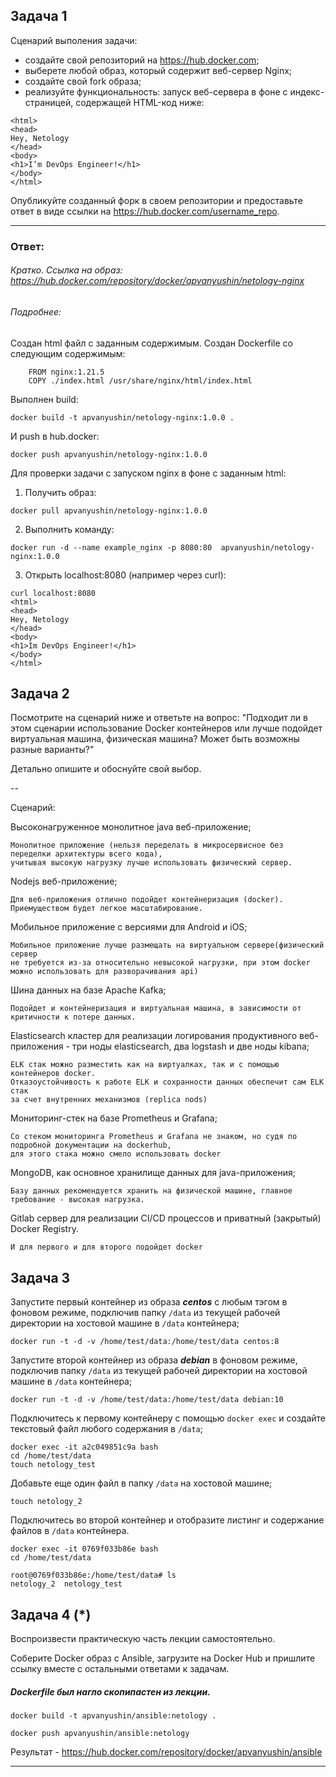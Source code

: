 ## Задача 1

Сценарий выполения задачи:

- создайте свой репозиторий на https://hub.docker.com;
- выберете любой образ, который содержит веб-сервер Nginx;
- создайте свой fork образа;
- реализуйте функциональность:
запуск веб-сервера в фоне с индекс-страницей, содержащей HTML-код ниже:
```
<html>
<head>
Hey, Netology
</head>
<body>
<h1>I’m DevOps Engineer!</h1>
</body>
</html>
```
Опубликуйте созданный форк в своем репозитории и предоставьте ответ в виде ссылки на https://hub.docker.com/username_repo.
*** 
### Ответ:
###### Кратко. Ссылка на образ: https://hub.docker.com/repository/docker/apvanyushin/netology-nginx

###### Подробнее:
Создан html файл с заданным содержимым.
Создан Dockerfile со следующим содержимым:
```
    FROM nginx:1.21.5
    COPY ./index.html /usr/share/nginx/html/index.html
```
Выполнен build:
```
docker build -t apvanyushin/netology-nginx:1.0.0 .
```
И push в hub.docker:
```
docker push apvanyushin/netology-nginx:1.0.0
```
Для проверки задачи с запуском nginx в фоне с заданным html:
1. Получить образ:
```
docker pull apvanyushin/netology-nginx:1.0.0
```
2. Выполнить команду:
```
docker run -d --name example_nginx -p 8080:80  apvanyushin/netology-nginx:1.0.0
```
3. Открыть localhost:8080 (например через curl):
```
curl localhost:8080
<html>
<head>
Hey, Netology
</head>
<body>
<h1>Im DevOps Engineer!</h1>
</body>
</html>
```



## Задача 2

Посмотрите на сценарий ниже и ответьте на вопрос:
"Подходит ли в этом сценарии использование Docker контейнеров или лучше подойдет виртуальная машина, физическая машина? Может быть возможны разные варианты?"

Детально опишите и обоснуйте свой выбор.

--

Сценарий:

Высоконагруженное монолитное java веб-приложение;
    
    Монолитное приложение (нельзя переделать в микросервисное без переделки архитектуры всего кода), 
    учитывая высокую нагрузку лучше использовать физический сервер. 
    
Nodejs веб-приложение;

    Для веб-приложения отлично подойдет контейнеризация (docker). Приемуществом будет легкое масштабирование. 
Мобильное приложение c версиями для Android и iOS;
    
    Мобильное приложение лучше размещать на виртуальном сервере(физический сервер 
    не требуется из-за относительно невысокой нагрузки, при этом docker можно использовать для разворачивания api) 
Шина данных на базе Apache Kafka;

    Подойдет и контейнеризация и виртуальная машина, в зависимости от критичности к потере данных. 

Elasticsearch кластер для реализации логирования продуктивного веб-приложения - три ноды elasticsearch, два logstash и две ноды kibana;

    ELK стак можно разместить как на виртуалках, так и с помощью контейнеров docker. 
    Отказоустойчивость к работе ELK и сохранности данных обеспечит сам ELK стак 
    за счет внутренних механизмов (replica nods)
Мониторинг-стек на базе Prometheus и Grafana;

    Со стеком мониторинга Prometheus и Grafana не знаком, но судя по подробной документации на dockerhub,
    для этого стака можно смело использовать docker
    
    

MongoDB, как основное хранилище данных для java-приложения;

    Базу данных рекомендуется хранить на физической машине, главное требование - высокая нагрузка.
Gitlab сервер для реализации CI/CD процессов и приватный (закрытый) Docker Registry.

    И для первого и для второго подойдет docker

## Задача 3

Запустите первый контейнер из образа ***centos*** c любым тэгом в фоновом режиме, подключив папку ```/data``` из текущей рабочей директории на хостовой машине в ```/data``` контейнера;

    docker run -t -d -v /home/test/data:/home/test/data centos:8

Запустите второй контейнер из образа ***debian*** в фоновом режиме, подключив папку ```/data``` из текущей рабочей директории на хостовой машине в ```/data``` контейнера;

    docker run -t -d -v /home/test/data:/home/test/data debian:10
Подключитесь к первому контейнеру с помощью ```docker exec``` и создайте текстовый файл любого содержания в ```/data```;

    docker exec -it a2c049851c9a bash
    cd /home/test/data
    touch netology_test
Добавьте еще один файл в папку ```/data``` на хостовой машине;

    touch netology_2
Подключитесь во второй контейнер и отобразите листинг и содержание файлов в ```/data``` контейнера.
     
    docker exec -it 0769f033b86e bash
    cd /home/test/data
    
    root@0769f033b86e:/home/test/data# ls
    netology_2  netology_test
## Задача 4 (*)

Воспроизвести практическую часть лекции самостоятельно.

Соберите Docker образ с Ansible, загрузите на Docker Hub и пришлите ссылку вместе с остальными ответами к задачам.

##### Dockerfile был нагло скопипастен из лекции.

    docker build -t apvanyushin/ansible:netology .

    docker push apvanyushin/ansible:netology
Результат - https://hub.docker.com/repository/docker/apvanyushin/ansible

---
